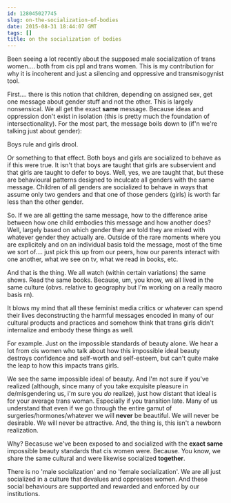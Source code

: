```yaml
---
id: 128045027745
slug: on-the-socialization-of-bodies
date: 2015-08-31 18:44:07 GMT
tags: []
title: on the socialization of bodies
---
```

Been seeing a lot recently about the supposed male socialization of trans women.... both from cis ppl and trans women. This is my contribution for why it is incoherent and just a silencing and oppressive and transmisogynist tool.

First.... there is this notion that children, depending on assigned sex, get one message about gender stuff and not the other. This is largely nonsensical. We all get the exact **same** message. Because ideas and oppression don't exist in isolation (this is pretty much the foundation of intersectionality). For the most part, the message boils down to (if'n we're talking just about gender):

Boys rule and girls drool.

Or something to that effect. Both boys and girls are socialized to behave as if this were true. It isn't that boys are taught that girls are subservient and that girls are taught to defer to boys. Well, yes, we are taught that, but these are behavioural patterns designed to inculcate all genders with the same message. Children of all genders are socialized to behave in ways that assume only two genders and that one of those genders (girls) is worth far less than the other gender.

So. If we are all getting the same message, how to the difference arise between how one child embodies this message and how another does? Well, largely based on which gender they are told they are mixed with whatever gender they actually are. Outside of the rare moments where you are explicitely and on an individual basis told the message, most of the time we sort of.... just pick this up from our peers, how our parents interact with one another, what we see on tv, what we read in books, etc.

And that is the thing. We all watch (within certain variations) the same shows. Read the same books. Because, um, you know, we all lived in the same culture (obvs. relative to geography but I'm working on a really macro basis rn).

It blows my mind that all these feminist media critics or whatever can spend their lives deconstructing the harmful messages encoded in many of our cultural products and practices and somehow think that trans girls didn't internalize and embody these things as well.

For example. Just on the impossible standards of beauty alone. We hear a lot from cis women who talk about how this impossible ideal beauty destroys confidence and self-worth and self-esteem, but can't quite make the leap to how this impacts trans girls.

We see the same impossible ideal of beauty. And I'm not sure if you've realized (although, since many of you take exquisite pleasure in de/misgendering us, i'm sure you *do* realize), just how distant that ideal is for your average trans woman. Especially if you transition late. Many of us understand that even if we go through the entire gamut of surgeries/hormones/whatever we will **never** be beautiful. We will never be desirable. We will never be attractive. And, the thing is, this isn't a newborn realization.

Why? Becasuse we've been exposed to and socialized with the **exact same** impossible beauty standards that cis women were. Because. You know, we share the same cultural and were likewise socialized **together**.

There is no 'male socialization' and no 'female socialization'. We are all just socialized in a culture that devalues and oppresses women. And these social behaviours are supported and rewarded and enforced by our institutions.